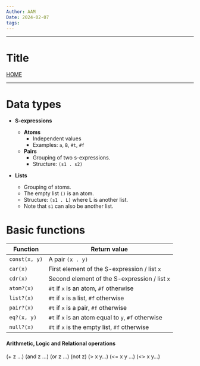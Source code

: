 ```yaml
---
Author: AAM
Date: 2024-02-07
tags:
---
```

---
# Title

[HOME](/README.md)

---


# Data types

- **S-expressions**
	- **Atoms**
		- Independent values
		- Examples: `a`, `B`, `#t`, `#f`
	- **Pairs**
		- Grouping of two s-expressions.
		- Structure: `(s1 . s2)`
	
- **Lists**
	- Grouping of atoms.
	- The empty list `()` is an atom.
	- Structure: `(s1 . L)` where L is another list.
	- Note that `s1` can also be another list.

# Basic functions

| Function | Return value |
| ---- | ---- |
| `const(x, y)` | A pair `(x . y)` |
| `car(x)` | First element of the S-expression / list `x` |
| `cdr(x)` | Second element of the S-expression / list `x` |
| `atom?(x)` | `#t` if `x` is an atom, `#f` otherwise |
| `list?(x)` | `#t` if `x` is a list, `#f` otherwise |
| `pair?(x)` | `#t` if `x` is a pair, `#f` otherwise |
| `eq?(x, y)` | `#t` if `x` is an atom equal to `y`, `#f` otherwise |
| `null?(x)` | `#t` if `x` is the empty list, `#f` otherwise |
#### Arithmetic, Logic and Relational operations
(+ z …) (and z …) (or z …) (not z) (> x y…) (<= x y …) (<> x y…)
